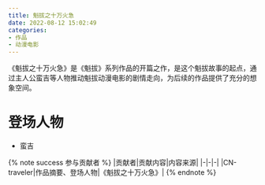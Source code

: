```yaml
---
title: 魁拔之十万火急
date: 2022-08-12 15:02:49
categories: 
- 作品
- 动漫电影
---
```


<!-- 作品摘要 -->
《魁拔之十万火急》是《魁拔》系列作品的开篇之作，是这个魁拔故事的起点，通过主人公蛮吉等人物推动魁拔动漫电影的剧情走向，为后续的作品提供了充分的想象空间。
<!-- more -->

<!-- 登场人物 -->
# 登场人物

- 蛮吉

{% note success 参与贡献者 %}
|贡献者|贡献内容|内容来源|
|-|-|-|
|CN-traveler|作品摘要、登场人物|《魁拔之十万火急》|
{% endnote %}